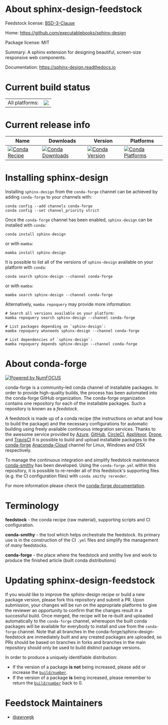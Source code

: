 About sphinx-design-feedstock
=============================

Feedstock license: [BSD-3-Clause](https://github.com/conda-forge/sphinx-design-feedstock/blob/main/LICENSE.txt)

Home: https://github.com/executablebooks/sphinx-design

Package license: MIT

Summary: A sphinx extension for designing beautiful, screen-size responsive web components.

Documentation: https://sphinx-design.readthedocs.io

Current build status
====================


<table><tr><td>All platforms:</td>
    <td>
      <a href="https://dev.azure.com/conda-forge/feedstock-builds/_build/latest?definitionId=14644&branchName=main">
        <img src="https://dev.azure.com/conda-forge/feedstock-builds/_apis/build/status/sphinx-design-feedstock?branchName=main">
      </a>
    </td>
  </tr>
</table>

Current release info
====================

| Name | Downloads | Version | Platforms |
| --- | --- | --- | --- |
| [![Conda Recipe](https://img.shields.io/badge/recipe-sphinx--design-green.svg)](https://anaconda.org/conda-forge/sphinx-design) | [![Conda Downloads](https://img.shields.io/conda/dn/conda-forge/sphinx-design.svg)](https://anaconda.org/conda-forge/sphinx-design) | [![Conda Version](https://img.shields.io/conda/vn/conda-forge/sphinx-design.svg)](https://anaconda.org/conda-forge/sphinx-design) | [![Conda Platforms](https://img.shields.io/conda/pn/conda-forge/sphinx-design.svg)](https://anaconda.org/conda-forge/sphinx-design) |

Installing sphinx-design
========================

Installing `sphinx-design` from the `conda-forge` channel can be achieved by adding `conda-forge` to your channels with:

```
conda config --add channels conda-forge
conda config --set channel_priority strict
```

Once the `conda-forge` channel has been enabled, `sphinx-design` can be installed with `conda`:

```
conda install sphinx-design
```

or with `mamba`:

```
mamba install sphinx-design
```

It is possible to list all of the versions of `sphinx-design` available on your platform with `conda`:

```
conda search sphinx-design --channel conda-forge
```

or with `mamba`:

```
mamba search sphinx-design --channel conda-forge
```

Alternatively, `mamba repoquery` may provide more information:

```
# Search all versions available on your platform:
mamba repoquery search sphinx-design --channel conda-forge

# List packages depending on `sphinx-design`:
mamba repoquery whoneeds sphinx-design --channel conda-forge

# List dependencies of `sphinx-design`:
mamba repoquery depends sphinx-design --channel conda-forge
```


About conda-forge
=================

[![Powered by
NumFOCUS](https://img.shields.io/badge/powered%20by-NumFOCUS-orange.svg?style=flat&colorA=E1523D&colorB=007D8A)](https://numfocus.org)

conda-forge is a community-led conda channel of installable packages.
In order to provide high-quality builds, the process has been automated into the
conda-forge GitHub organization. The conda-forge organization contains one repository
for each of the installable packages. Such a repository is known as a *feedstock*.

A feedstock is made up of a conda recipe (the instructions on what and how to build
the package) and the necessary configurations for automatic building using freely
available continuous integration services. Thanks to the awesome service provided by
[Azure](https://azure.microsoft.com/en-us/services/devops/), [GitHub](https://github.com/),
[CircleCI](https://circleci.com/), [AppVeyor](https://www.appveyor.com/),
[Drone](https://cloud.drone.io/welcome), and [TravisCI](https://travis-ci.com/)
it is possible to build and upload installable packages to the
[conda-forge](https://anaconda.org/conda-forge) [Anaconda-Cloud](https://anaconda.org/)
channel for Linux, Windows and OSX respectively.

To manage the continuous integration and simplify feedstock maintenance
[conda-smithy](https://github.com/conda-forge/conda-smithy) has been developed.
Using the ``conda-forge.yml`` within this repository, it is possible to re-render all of
this feedstock's supporting files (e.g. the CI configuration files) with ``conda smithy rerender``.

For more information please check the [conda-forge documentation](https://conda-forge.org/docs/).

Terminology
===========

**feedstock** - the conda recipe (raw material), supporting scripts and CI configuration.

**conda-smithy** - the tool which helps orchestrate the feedstock.
                   Its primary use is in the construction of the CI ``.yml`` files
                   and simplify the management of *many* feedstocks.

**conda-forge** - the place where the feedstock and smithy live and work to
                  produce the finished article (built conda distributions)


Updating sphinx-design-feedstock
================================

If you would like to improve the sphinx-design recipe or build a new
package version, please fork this repository and submit a PR. Upon submission,
your changes will be run on the appropriate platforms to give the reviewer an
opportunity to confirm that the changes result in a successful build. Once
merged, the recipe will be re-built and uploaded automatically to the
`conda-forge` channel, whereupon the built conda packages will be available for
everybody to install and use from the `conda-forge` channel.
Note that all branches in the conda-forge/sphinx-design-feedstock are
immediately built and any created packages are uploaded, so PRs should be based
on branches in forks and branches in the main repository should only be used to
build distinct package versions.

In order to produce a uniquely identifiable distribution:
 * If the version of a package **is not** being increased, please add or increase
   the [``build/number``](https://docs.conda.io/projects/conda-build/en/latest/resources/define-metadata.html#build-number-and-string).
 * If the version of a package **is** being increased, please remember to return
   the [``build/number``](https://docs.conda.io/projects/conda-build/en/latest/resources/define-metadata.html#build-number-and-string)
   back to 0.

Feedstock Maintainers
=====================

* [@awvwgk](https://github.com/awvwgk/)

